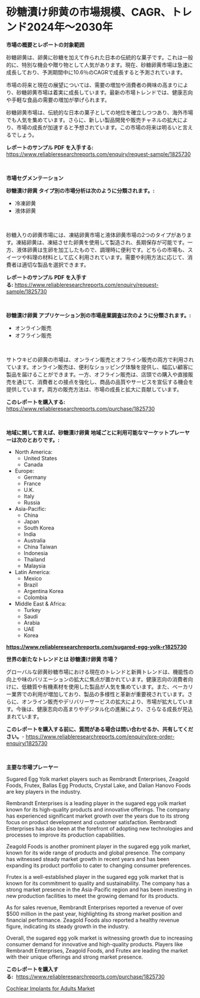 <p><h1>砂糖漬け卵黄の市場規模、CAGR、トレンド2024年〜2030年</h1></p><p><strong>市場の概要とレポートの対象範囲</strong></p>
<p><p>砂糖卵黄は、卵黄に砂糖を加えて作られた日本の伝統的な菓子です。これは一般的に、特別な機会や贈り物として人気があります。現在、砂糖卵黄市場は急速に成長しており、予測期間中に10.6％のCAGRで成長すると予測されています。</p><p>市場の将来と現在の展望については、需要の増加や消費者の興味の高まりにより、砂糖卵黄市場は着実に成長しています。最新の市場トレンドでは、健康志向や手軽な食品の需要の増加が挙げられます。</p><p>砂糖卵黄市場は、伝統的な日本の菓子としての地位を確立しつつあり、海外市場でも人気を集めています。さらに、新しい製品開発や販売チャネルの拡大により、市場の成長が加速すると予想されています。この市場の将来は明るいと言えるでしょう。</p></p>
<p><strong>レポートのサンプル PDF を入手する:</strong> <a href="https://www.reliableresearchreports.com/enquiry/request-sample/1825730">https://www.reliableresearchreports.com/enquiry/request-sample/1825730</a></p>
<p>&nbsp;</p>
<p><strong>市場セグメンテーション</strong></p>
<p><strong>砂糖漬け卵黄 タイプ別の市場分析は次のように分類されます。:</strong></p>
<p><ul><li>冷凍卵黄</li><li>液体卵黄</li></ul></p>
<p>&nbsp;</p>
<p><p>砂糖入りの卵黄市場には、凍結卵黄市場と液体卵黄市場の2つのタイプがあります。凍結卵黄は、凍結させた卵黄を使用して製造され、長期保存が可能です。一方、液体卵黄は生卵を加工したもので、調理時に便利です。どちらの市場も、スイーツや料理の材料として広く利用されています。需要や利用方法に応じて、消費者は適切な製品を選択できます。</p></p>
<p><strong>レポートのサンプル PDF を入手する:</strong>&nbsp;<a href="https://www.reliableresearchreports.com/enquiry/request-sample/1825730">https://www.reliableresearchreports.com/enquiry/request-sample/1825730</a></p>
<p>&nbsp;</p>
<p><strong> 砂糖漬け卵黄 アプリケーション別の市場産業調査は次のように分類されます。:</strong></p>
<p><ul><li>オンライン販売</li><li>オフライン販売</li></ul></p>
<p>&nbsp;</p>
<p><p>サトウキビの卵黄の市場は、オンライン販売とオフライン販売の両方で利用されています。オンライン販売は、便利なショッピング体験を提供し、幅広い顧客に製品を届けることができます。一方、オフライン販売は、店頭での購入や直接販売を通じて、消費者との接点を強化し、商品の品質やサービスを宣伝する機会を提供しています。両方の販売方法は、市場の成長と拡大に貢献しています。</p></p>
<p><strong>このレポートを購入する:</strong>&nbsp; <a href="https://www.reliableresearchreports.com/purchase/1825730">https://www.reliableresearchreports.com/purchase/1825730</a></p>
<p>&nbsp;</p>
<p><strong>地域に関して言えば、砂糖漬け卵黄 地域ごとに利用可能なマーケットプレーヤーは次のとおりです。:</strong></p>
<p><ul>
    <li>
        North America:
        <ul>
            <li>United States</li>
            <li>Canada</li>
        </ul>
    </li>
    <li>
        Europe:
        <ul>
            <li>Germany</li>
            <li>France</li>
            <li>U.K.</li>
            <li>Italy</li>
            <li>Russia</li>
        </ul>
    </li>
    <li>
        Asia-Pacific:
        <ul>
            <li>China</li>
            <li>Japan</li>
            <li>South Korea</li>
            <li>India</li>
            <li>Australia</li>
            <li>China Taiwan</li>
            <li>Indonesia</li>
            <li>Thailand</li>
            <li>Malaysia</li>
        </ul>
    </li>
    <li>
        Latin America:
        <ul>
            <li>Mexico</li>
            <li>Brazil</li>
            <li>Argentina Korea</li>
            <li>Colombia</li>
        </ul>
    </li>
    <li>
        Middle East & Africa:
        <ul>
            <li>Turkey</li>
            <li>Saudi</li>
            <li>Arabia</li>
            <li>UAE</li>
            <li>Korea</li>
        </ul>
    </li>
    </ul></p>
<p><strong><a href="https://www.reliableresearchreports.com/sugared-egg-yolk-r1825730">https://www.reliableresearchreports.com/sugared-egg-yolk-r1825730</a></strong>&nbsp;</p>
<p><strong>世界の新たなトレンドとは 砂糖漬け卵黄 市場？</strong></p>
<p><p>グローバルな卵黄砂糖市場における現在のトレンドと新興トレンドは、機能性の向上や味のバリエーションの拡大に焦点が置かれています。健康志向の消費者向けに、低糖質や有機素材を使用した製品が人気を集めています。また、ベーカリー業界での利用が増加しており、製品の多様性と革新が重要視されています。さらに、オンライン販売やデリバリーサービスの拡大により、市場が拡大しています。今後は、健康志向の高まりやデジタル化の進展により、さらなる成長が見込まれています。</p></p>
<p><strong>このレポートを購入する前に、質問がある場合は問い合わせるか、共有してください。</strong>- <a href="https://www.reliableresearchreports.com/enquiry/pre-order-enquiry/1825730">https://www.reliableresearchreports.com/enquiry/pre-order-enquiry/1825730</a></p>
<p>&nbsp;</p>
<p><strong>主要な市場プレーヤー</strong></p>
<p><p>Sugared Egg Yolk market players such as Rembrandt Enterprises, Zeagold Foods, Frutex, Ballas Egg Products, Crystal Lake, and Dalian Hanovo Foods are key players in the industry.</p><p>Rembrandt Enterprises is a leading player in the sugared egg yolk market known for its high-quality products and innovative offerings. The company has experienced significant market growth over the years due to its strong focus on product development and customer satisfaction. Rembrandt Enterprises has also been at the forefront of adopting new technologies and processes to improve its production capabilities.</p><p>Zeagold Foods is another prominent player in the sugared egg yolk market, known for its wide range of products and global presence. The company has witnessed steady market growth in recent years and has been expanding its product portfolio to cater to changing consumer preferences.</p><p>Frutex is a well-established player in the sugared egg yolk market that is known for its commitment to quality and sustainability. The company has a strong market presence in the Asia-Pacific region and has been investing in new production facilities to meet the growing demand for its products.</p><p>As for sales revenue, Rembrandt Enterprises reported a revenue of over $500 million in the past year, highlighting its strong market position and financial performance. Zeagold Foods also reported a healthy revenue figure, indicating its steady growth in the industry.</p><p>Overall, the sugared egg yolk market is witnessing growth due to increasing consumer demand for innovative and high-quality products. Players like Rembrandt Enterprises, Zeagold Foods, and Frutex are leading the market with their unique offerings and strong market presence.</p></p>
<p><strong>このレポートを購入する:</strong>&nbsp;&nbsp;<a href="https://www.reliableresearchreports.com/purchase/1825730">https://www.reliableresearchreports.com/purchase/1825730</a></p>
<p><p><a href="https://crocus-run-b5a.notion.site/Cochlear-Implants-for-Adults-Market-Trends-and-Market-Analysis-forecasted-for-period-2024-2031-405d43e6e1344090a189db93d12d65e9">Cochlear Implants for Adults Market</a></p></p>
